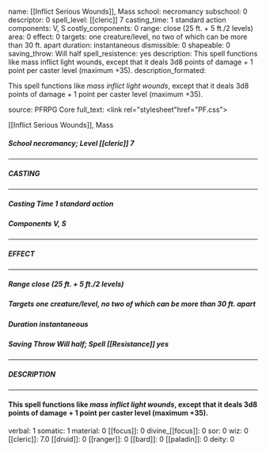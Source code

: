 name: [[Inflict Serious Wounds]], Mass
school: necromancy
subschool: 0
descriptor: 0
spell_level: [[cleric]] 7
casting_time: 1 standard action
components: V, S
costly_components: 0
range: close (25 ft. + 5 ft./2 levels)
area: 0
effect: 0
targets: one creature/level, no two of which can be more than 30 ft. apart
duration: instantaneous
dismissible: 0
shapeable: 0
saving_throw: Will half
spell_resistence: yes
description: This spell functions like mass inflict light wounds, except that it deals 3d8 points of damage + 1 point per caster level (maximum +35).
description_formated: <p>This spell functions like <i>mass inflict light wounds</i>, except that it deals 3d8 points of damage + 1 point per caster level (maximum +35).</p>
source: PFRPG Core
full_text: <link rel="stylesheet"href="PF.css"><div class="heading"><p class="alignleft">[[Inflict Serious Wounds]], Mass</p><div style="clear: both;"></div></div><div><h5><b>School </b>necromancy; <b>Level </b>[[cleric]] 7</h5></div><hr/><div><h5><b>CASTING</b></h5></div><hr/><div><h5><b>Casting Time </b>1 standard action</h5><h5><b>Components </b>V, S</h5></div><hr/><div><h5><b>EFFECT</b></h5></div><hr/><div><h5><b>Range </b>close (25 ft. + 5 ft./2 levels)</h5><h5><b>Targets </b>one creature/level, no two of which can be more than 30 ft. apart</h5><h5><b>Duration </b>instantaneous</h5><h5><b>Saving Throw </b>Will half; <b>Spell [[Resistance]] </b>yes</h5></div><hr/><div><h5><b>DESCRIPTION</b></h5></div><hr/><div><h4><p>This spell functions like <i>mass inflict light wounds</i>, except that it deals 3d8 points of damage + 1 point per caster level (maximum +35).</p></h4></div>
verbal: 1
somatic: 1
material: 0
[[focus]]: 0
divine_[[focus]]: 0
sor: 0
wiz: 0
[[cleric]]: 7.0
[[druid]]: 0
[[ranger]]: 0
[[bard]]: 0
[[paladin]]: 0
deity: 0
